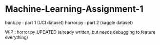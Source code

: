 # Machine-Learning-Assignment-1
bank.py : part 1 (UCI dataset)
horror.py : part 2 (kaggle dataset)

WIP : horror.py_UPDATED (already written, but needs debugging to feature everything)
